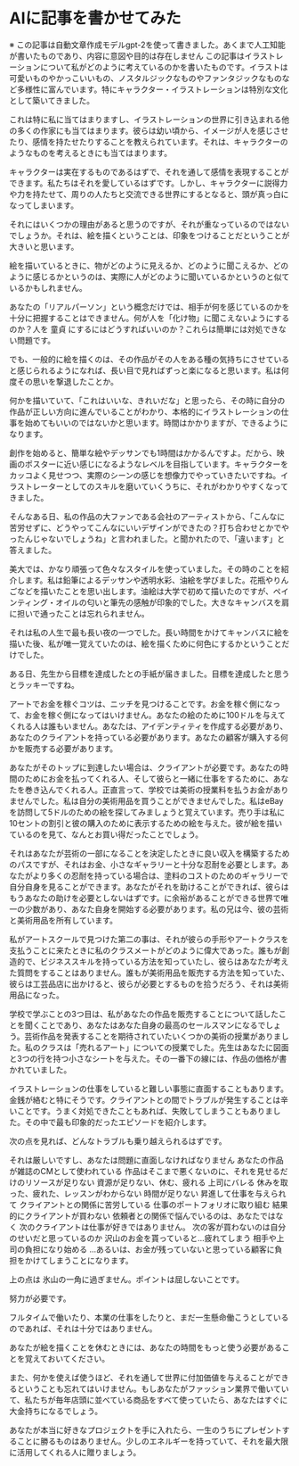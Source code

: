 # AIに記事を書かせてみた

※ この記事は自動文章作成モデルgpt-2を使って書きました。あくまで人工知能が書いたものであり、内容に意図や目的は存在しません
この記事はイラストレーションについて私がどのように考えているのかを書いたものです。イラストは可愛いものやかっこいいもの、ノスタルジックなものやファンタジックなものなど多様性に富んでいます。特にキャラクター・イラストレーションは特別な文化として築いてきました。

これは特に私に当てはまりますし、イラストレーションの世界に引き込まれる他の多くの作家にも当てはまります。彼らは幼い頃から、イメージが人を感じさせたり、感情を持たせたりすることを教えられています。それは、キャラクターのようなものを考えるときにも当てはまります。

キャラクターは実在するものであるはずで、それを通して感情を表現することができます。私たちはそれを愛しているはずです。しかし、キャラクターに説得力や力を持たせて、周りの人たちと交流できる世界にするとなると、頭が真っ白になってしまいます。

それにはいくつかの理由があると思うのですが、それが重なっているのではないでしょうか。それは、絵を描くということは、印象をつけることだということが大きいと思います。

絵を描いているときに、物がどのように見えるか、どのように聞こえるか、どのように感じるかというのは、実際に人がどのように聞いているかというのと似ているかもしれません。

あなたの「リアルパーソン」という概念だけでは、相手が何を感じているのかを十分に把握することはできません。何が人を「化け物」に聞こえないようにするのか？人を 童貞 にするにはどうすればいいのか？これらは簡単には対処できない問題です。

でも、一般的に絵を描くのは、その作品がその人をある種の気持ちにさせていると感じられるようになれば、長い目で見ればずっと楽になると思います。私は何度その思いを撃退したことか。

何かを描いていて、「これはいいな、きれいだな」と思ったら、その時に自分の作品が正しい方向に進んでいることがわかり、本格的にイラストレーションの仕事を始めてもいいのではないかと思います。時間はかかりますが、できるようになります。

創作を始めると、簡単な絵やデッサンでも1時間はかかるんですよ。だから、映画のポスターに近い感じになるようなレベルを目指しています。キャラクターをカッコよく見せつつ、実際のシーンの感じを想像力でやっていきたいですね。イラストレーターとしてのスキルを磨いていくうちに、それがわかりやすくなってきました。

そんなある日、私の作品の大ファンである会社のアーティストから、「こんなに苦労せずに、どうやってこんなにいいデザインができたの？打ち合わせとかでやったんじゃないでしょうね」と言われました。と聞かれたので、「違います」と答えました。

美大では、かなり頑張って色々なスタイルを使っていました。その時のことを紹介します。私は鉛筆によるデッサンや透明水彩、油絵を学びました。花瓶やりんごなどを描いたことを思い出します。油絵は大学で初めて描いたのですが、ペインティング・オイルの匂いと筆先の感触が印象的でした。大きなキャンバスを肩に担いで通ったことは忘れられません。

それは私の人生で最も長い夜の一つでした。長い時間をかけてキャンバスに絵を描いた後、私が唯一覚えていたのは、絵を描くために何色にするかということだけでした。

ある日、先生から目標を達成したとの手紙が届きました。目標を達成したと思うとラッキーですね。

アートでお金を稼ぐコツは、ニッチを見つけることです。お金を稼ぐ側になって、お金を稼ぐ側になってはいけません。あなたの絵のために100ドルを与えてくれる人は誰もいません。あなたは、アイデンティティを作成する必要があり、あなたのクライアントを持っている必要があります。あなたの顧客が購入する何かを販売する必要があります。

あなたがそのトップに到達したい場合は、クライアントが必要です。あなたの時間のためにお金を払ってくれる人、そして彼らと一緒に仕事をするために、あなたを巻き込んでくれる人。正直言って、学校では美術の授業料を払うお金がありませんでした。私は自分の美術用品を買うことができませんでした。私はeBayを訪問して5ドルのための絵を探してみましょうと覚えています。売り手は私に10セントの割引と彼の購入のために表示するための絵を与えた。彼が絵を描いているのを見て、なんとお買い得だったことでしょう。

それはあなたが芸術の一部になることを決定したときに良い収入を構築するためのパスですが、それはお金、小さなギャラリーと十分な忍耐を必要とします。あなたがより多くの忍耐を持っている場合は、塗料のコストのためのギャラリーで自分自身を見ることができます。あなたがそれを助けることができれば、彼らはもうあなたの助けを必要としないはずです。に余裕があることができる世界で唯一の少数があり、あなた自身を開始する必要があります。私の兄は今、彼の芸術と美術用品を所有しています。

私がアートスクールで見つけた第二の事は、それが彼らの手形やアートクラスを支払うことに来たときに私のクラスメートがどのように偉大であった。誰もが創造的で、ビジネススキルを持っている方法を知っていたし、彼らはあなたが考えた質問をすることはありません。誰もが美術用品を販売する方法を知っていた、彼らは工芸品店に出かけると、彼らが必要とするものを拾うだろう、それは美術用品になった。

学校で学ぶことの3つ目は、私があなたの作品を販売することについて話したことを聞くことであり、あなたはあなた自身の最高のセールスマンになるでしょう。芸術作品を発表することを期待されていたいくつかの美術の授業がありました。私のクラスは「売れるアート」についての授業でした。先生はあなたに図面と3つの行を持つ小さなシートを与えた。その一番下の線には、作品の価格が書かれていました。

イラストレーションの仕事をしていると難しい事態に直面することもあります。金銭が絡むと特にそうです。クライアントとの間でトラブルが発生することは辛いことです。うまく対処できたこともあれば、失敗してしまうこともありました。その中で最も印象的だったエピソードを紹介します。

次の点を見れば、どんなトラブルも乗り越えられるはずです。

それは厳しいですし、あなたは問題に直面しなければなりません
あなたの作品が雑誌のCMとして使われている
作品はそこまで悪くないのに、それを見せるだけのリソースが足りない
資源が足りない、休む、疲れる
上司にバレる
休みを取った、疲れた、レッスンがわからない
時間が足りない
昇進して仕事を与えられて
クライアントとの関係に苦労している
仕事のポートフォリオに取り組む
結果的にクライアントが買わない
依頼者との関係で悩んでいるのは、あなたではなく
次のクライアントは仕事が好きではありません。
次の客が買わないのは自分のせいだと思っているのか
沢山のお金を貰っていると…疲れてしまう
相手や上司の負担になり始める
…あるいは、お金が残っていないと思っている顧客に負担をかけてしまうことになります。

上の点は 氷山の一角に過ぎません。ポイントは屈しないことです。

努力が必要です。

フルタイムで働いたり、本業の仕事をしたりと、まだ一生懸命働こうとしているのであれば、それは十分ではありません。

あなたが絵を描くことを休むときには、あなたの時間をもっと使う必要があることを覚えておいてください。

また、何かを使えば使うほど、それを通して世界に付加価値を与えることができるということも忘れてはいけません。もしあなたがファッション業界で働いていて、私たちが毎年店頭に並べている商品をすべて使っていたら、あなたはすぐに大金持ちになるでしょう。

あなたが本当に好きなプロジェクトを手に入れたら、一生のうちにプレゼントすることに勝るものはありません。少しのエネルギーを持っていて、それを最大限に活用してくれる人に贈りましょう。